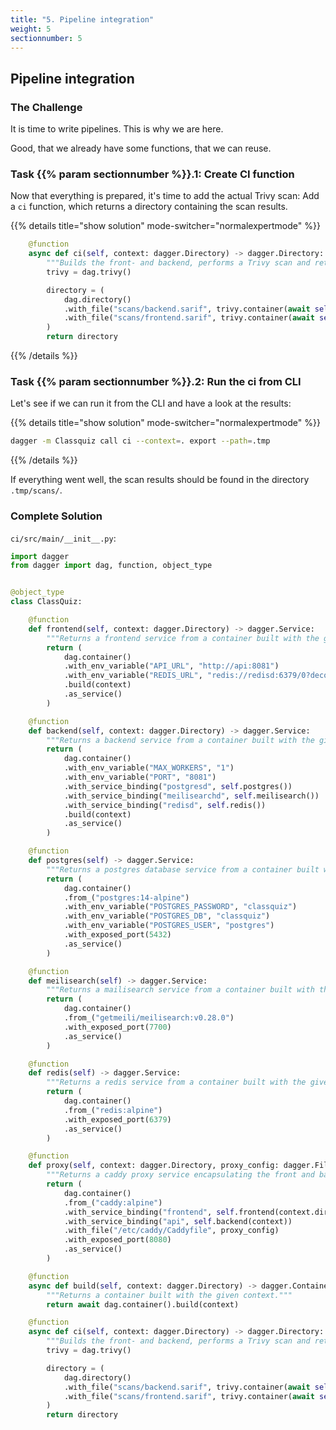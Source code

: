 ```yaml
---
title: "5. Pipeline integration"
weight: 5
sectionnumber: 5
---
```


## Pipeline integration


### The Challenge

It is time to write pipelines. This is why we are here.

Good, that we already have some functions, that we can reuse.


### Task {{% param sectionnumber %}}.1: Create CI function

Now that everything is prepared, it's time to add the actual Trivy scan:
Add a `ci` function, which returns a directory containing the scan results.

{{% details title="show solution" mode-switcher="normalexpertmode" %}}
```python
    @function
    async def ci(self, context: dagger.Directory) -> dagger.Directory:
        """Builds the front- and backend, performs a Trivy scan and returns the directory containing the reports."""
        trivy = dag.trivy()

        directory = (
            dag.directory()
            .with_file("scans/backend.sarif", trivy.container(await self.build(context)).report("sarif"))
            .with_file("scans/frontend.sarif", trivy.container(await self.build(context.directory("frontend"))).report("sarif"))
        )
        return directory
```
{{% /details %}}


### Task {{% param sectionnumber %}}.2: Run the ci from CLI

Let's see if we can run it from the CLI and have a look at the results:

{{% details title="show solution" mode-switcher="normalexpertmode" %}}
```bash
dagger -m Classquiz call ci --context=. export --path=.tmp
```
{{% /details %}}

If everything went well, the scan results should be found in the directory `.tmp/scans/`.


### Complete Solution

`ci/src/main/__init__.py`:

```python
import dagger
from dagger import dag, function, object_type


@object_type
class ClassQuiz:

    @function
    def frontend(self, context: dagger.Directory) -> dagger.Service:
        """Returns a frontend service from a container built with the given context and params."""
        return (
            dag.container()
            .with_env_variable("API_URL", "http://api:8081")
            .with_env_variable("REDIS_URL", "redis://redisd:6379/0?decode_responses=True")
            .build(context)
            .as_service()
        )

    @function
    def backend(self, context: dagger.Directory) -> dagger.Service:
        """Returns a backend service from a container built with the given context, params and service bindings."""
        return (
            dag.container()
            .with_env_variable("MAX_WORKERS", "1")
            .with_env_variable("PORT", "8081")
            .with_service_binding("postgresd", self.postgres())
            .with_service_binding("meilisearchd", self.meilisearch())
            .with_service_binding("redisd", self.redis())
            .build(context)
            .as_service()
        )

    @function
    def postgres(self) -> dagger.Service:
        """Returns a postgres database service from a container built with the given params."""
        return (
            dag.container()
            .from_("postgres:14-alpine")
            .with_env_variable("POSTGRES_PASSWORD", "classquiz")
            .with_env_variable("POSTGRES_DB", "classquiz")
            .with_env_variable("POSTGRES_USER", "postgres")
            .with_exposed_port(5432)
            .as_service()
        )

    @function
    def meilisearch(self) -> dagger.Service:
        """Returns a mailisearch service from a container built with the given params."""
        return (
            dag.container()
            .from_("getmeili/meilisearch:v0.28.0")
            .with_exposed_port(7700)
            .as_service()
        )

    @function
    def redis(self) -> dagger.Service:
        """Returns a redis service from a container built with the given params."""
        return (
            dag.container()
            .from_("redis:alpine")
            .with_exposed_port(6379)
            .as_service()
        )

    @function
    def proxy(self, context: dagger.Directory, proxy_config: dagger.File) -> dagger.Service:
        """Returns a caddy proxy service encapsulating the front and backend services. This service must be bound to port 8000 in order to match some hard coded configuration: --ports 8000:8080"""
        return (
            dag.container()
            .from_("caddy:alpine")
            .with_service_binding("frontend", self.frontend(context.directory("frontend")))
            .with_service_binding("api", self.backend(context))
            .with_file("/etc/caddy/Caddyfile", proxy_config)
            .with_exposed_port(8080)
            .as_service()
        )

    @function
    async def build(self, context: dagger.Directory) -> dagger.Container:
        """Returns a container built with the given context."""
        return await dag.container().build(context)

    @function
    async def ci(self, context: dagger.Directory) -> dagger.Directory:
        """Builds the front- and backend, performs a Trivy scan and returns the directory containing the reports."""
        trivy = dag.trivy()

        directory = (
            dag.directory()
            .with_file("scans/backend.sarif", trivy.container(await self.build(context)).report("sarif"))
            .with_file("scans/frontend.sarif", trivy.container(await self.build(context.directory("frontend"))).report("sarif"))
        )
        return directory
```
